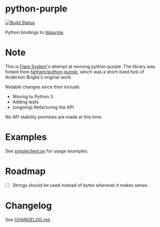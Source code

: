 # python-purple

[![Build Status](https://travis-ci.com/Flared/python-purple.svg?branch=master)](https://travis-ci.com/Flared/python-purple)

Python bindings to [libpurple](https://developer.pidgin.im/wiki/WhatIsLibpurple).

# Note

This is [Flare System](https://flare.systems)'s attempt at reviving python-purple. The library was forked from [fahhem/python-purple](https://github.com/fahhem/python-purple), which was a short-lived fork of Anderson Briglia's original work.

Notable changes since then include:
- Moving to Python 3
- Adding tests
- (ongoing) Refactoring the API

No API stability promises are made at this time.

# Examples

See [simpleclient.py](examples/simpleclient.py) for usage examples.

# Roadmap
- [ ] Strings should be used instead of bytes wherever it makes sense.

# Changelog

See [CHANGELOG.md](CHANGELOG.md).
